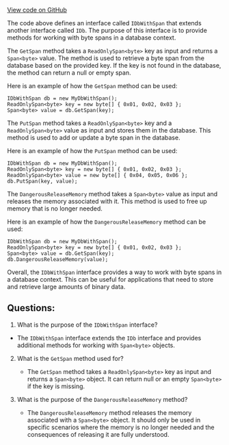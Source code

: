 [View code on GitHub](https://github.com/NethermindEth/nethermind/src/Nethermind/Nethermind.Db/IDbWithSpan.cs)

The code above defines an interface called `IDbWithSpan` that extends another interface called `IDb`. The purpose of this interface is to provide methods for working with byte spans in a database context. 

The `GetSpan` method takes a `ReadOnlySpan<byte>` key as input and returns a `Span<byte>` value. The method is used to retrieve a byte span from the database based on the provided key. If the key is not found in the database, the method can return a null or empty span. 

Here is an example of how the `GetSpan` method can be used:

```
IDbWithSpan db = new MyDbWithSpan();
ReadOnlySpan<byte> key = new byte[] { 0x01, 0x02, 0x03 };
Span<byte> value = db.GetSpan(key);
```

The `PutSpan` method takes a `ReadOnlySpan<byte>` key and a `ReadOnlySpan<byte>` value as input and stores them in the database. This method is used to add or update a byte span in the database. 

Here is an example of how the `PutSpan` method can be used:

```
IDbWithSpan db = new MyDbWithSpan();
ReadOnlySpan<byte> key = new byte[] { 0x01, 0x02, 0x03 };
ReadOnlySpan<byte> value = new byte[] { 0x04, 0x05, 0x06 };
db.PutSpan(key, value);
```

The `DangerousReleaseMemory` method takes a `Span<byte>` value as input and releases the memory associated with it. This method is used to free up memory that is no longer needed. 

Here is an example of how the `DangerousReleaseMemory` method can be used:

```
IDbWithSpan db = new MyDbWithSpan();
ReadOnlySpan<byte> key = new byte[] { 0x01, 0x02, 0x03 };
Span<byte> value = db.GetSpan(key);
db.DangerousReleaseMemory(value);
```

Overall, the `IDbWithSpan` interface provides a way to work with byte spans in a database context. This can be useful for applications that need to store and retrieve large amounts of binary data.
## Questions: 
 1. What is the purpose of the `IDbWithSpan` interface?
   - The `IDbWithSpan` interface extends the `IDb` interface and provides additional methods for working with `Span<byte>` objects.

2. What is the `GetSpan` method used for?
   - The `GetSpan` method takes a `ReadOnlySpan<byte>` key as input and returns a `Span<byte>` object. It can return null or an empty `Span<byte>` if the key is missing.

3. What is the purpose of the `DangerousReleaseMemory` method?
   - The `DangerousReleaseMemory` method releases the memory associated with a `Span<byte>` object. It should only be used in specific scenarios where the memory is no longer needed and the consequences of releasing it are fully understood.